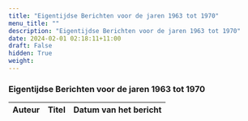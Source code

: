 ```yaml
---
title: "Eigentijdse Berichten voor de jaren 1963 tot 1970"
menu_title: ""
description: "Eigentijdse Berichten voor de jaren 1963 tot 1970"
date: 2024-02-01 02:18:11+11:00
draft: False
hidden: True
weight: 
---
```

### Eigentijdse Berichten voor de jaren 1963 tot 1970

**Auteur** | **Titel** | **Datum van het bericht**
---|---|---
